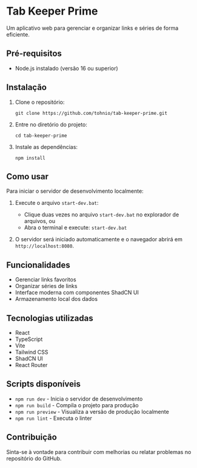 # Tab Keeper Prime

Um aplicativo web para gerenciar e organizar links e séries de forma eficiente.

## Pré-requisitos

- Node.js instalado (versão 16 ou superior)

## Instalação

1. Clone o repositório:
   ```
   git clone https://github.com/tohnio/tab-keeper-prime.git
   ```

2. Entre no diretório do projeto:
   ```
   cd tab-keeper-prime
   ```

3. Instale as dependências:
   ```
   npm install
   ```

## Como usar

Para iniciar o servidor de desenvolvimento localmente:

1. Execute o arquivo `start-dev.bat`:
   - Clique duas vezes no arquivo `start-dev.bat` no explorador de arquivos, ou
   - Abra o terminal e execute: `start-dev.bat`

2. O servidor será iniciado automaticamente e o navegador abrirá em `http://localhost:8080`.

## Funcionalidades

- Gerenciar links favoritos
- Organizar séries de links
- Interface moderna com componentes ShadCN UI
- Armazenamento local dos dados

## Tecnologias utilizadas

- React
- TypeScript
- Vite
- Tailwind CSS
- ShadCN UI
- React Router

## Scripts disponíveis

- `npm run dev` - Inicia o servidor de desenvolvimento
- `npm run build` - Compila o projeto para produção
- `npm run preview` - Visualiza a versão de produção localmente
- `npm run lint` - Executa o linter

## Contribuição

Sinta-se à vontade para contribuir com melhorias ou relatar problemas no repositório do GitHub.

